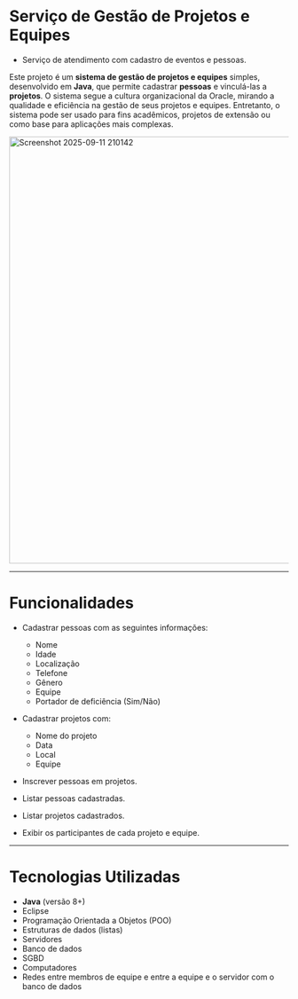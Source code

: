 # Serviço de Gestão de Projetos e Equipes
- Serviço de atendimento com cadastro de eventos e pessoas.

Este projeto é um **sistema de gestão de projetos e equipes** simples, desenvolvido em **Java**, que permite cadastrar **pessoas** e vinculá-las a **projetos**. O sistema segue a cultura organizacional da Oracle, mirando a qualidade e eficiência na gestão de seus projetos e equipes. Entretanto, o sistema pode ser usado para fins acadêmicos, projetos de extensão ou como base para aplicações mais complexas.

<img width="998" height="770" alt="Screenshot 2025-09-11 210142" src="https://github.com/user-attachments/assets/658cfce4-aa11-4ced-8bca-854d50cc0c25" />

---

# Funcionalidades
- Cadastrar pessoas com as seguintes informações:
  - Nome
  - Idade
  - Localização
  - Telefone
  - Gênero
  - Equipe
  - Portador de deficiência (Sim/Não)

- Cadastrar projetos com:
  - Nome do projeto
  - Data
  - Local
  - Equipe

- Inscrever pessoas em projetos.
- Listar pessoas cadastradas.
- Listar projetos cadastrados.
- Exibir os participantes de cada projeto e equipe.

---

# Tecnologias Utilizadas

- **Java** (versão 8+)
- Eclipse
- Programação Orientada a Objetos (POO)
- Estruturas de dados (listas)
- Servidores
- Banco de dados
- SGBD
- Computadores
- Redes entre membros de equipe e entre a equipe e o servidor com o banco de dados
